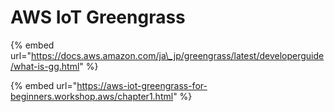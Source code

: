 # AWS IoT Greengrass



{% embed url="https://docs.aws.amazon.com/ja\_jp/greengrass/latest/developerguide/what-is-gg.html" %}

{% embed url="https://aws-iot-greengrass-for-beginners.workshop.aws/chapter1.html" %}



